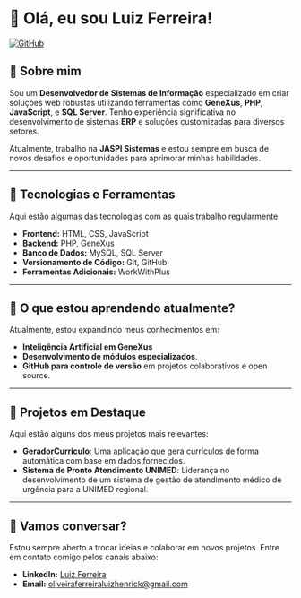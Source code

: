 # 👋 Olá, eu sou Luiz Ferreira!

[![GitHub](https://img.shields.io/github/followers/luiz-zip?label=Follow%20me%20on%20GitHub&style=social)](https://github.com/luiz-zip)

## 💼 Sobre mim
Sou um **Desenvolvedor de Sistemas de Informação** especializado em criar soluções web robustas utilizando ferramentas como **GeneXus**, **PHP**, **JavaScript**, e **SQL Server**. Tenho experiência significativa no desenvolvimento de sistemas **ERP** e soluções customizadas para diversos setores.

Atualmente, trabalho na **JASPI Sistemas** e estou sempre em busca de novos desafios e oportunidades para aprimorar minhas habilidades.

---

## 🔧 Tecnologias e Ferramentas
Aqui estão algumas das tecnologias com as quais trabalho regularmente:

- **Frontend:** HTML, CSS, JavaScript
- **Backend:** PHP, GeneXus
- **Banco de Dados:** MySQL, SQL Server
- **Versionamento de Código:** Git, GitHub
- **Ferramentas Adicionais:** WorkWithPlus

---

## 🌱 O que estou aprendendo atualmente?
Atualmente, estou expandindo meus conhecimentos em:

- **Inteligência Artificial em GeneXus**
- **Desenvolvimento de módulos especializados**.
- **GitHub para controle de versão** em projetos colaborativos e open source.

---

## 📂 Projetos em Destaque
Aqui estão alguns dos meus projetos mais relevantes:

- **[GeradorCurriculo](https://github.com/luiz-zip/GeradorCurriculo)**: Uma aplicação que gera currículos de forma automática com base em dados fornecidos.
- **Sistema de Pronto Atendimento UNIMED**: Liderança no desenvolvimento de um sistema de gestão de atendimento médico de urgência para a UNIMED regional.

---

## 💬 Vamos conversar?
Estou sempre aberto a trocar ideias e colaborar em novos projetos. Entre em contato comigo pelos canais abaixo:

- **LinkedIn:** [Luiz Ferreira](https://www.linkedin.com/in/luiz-ferreira-5a9b61272/)
- **Email:** oliveiraferreiraluizhenrick@gmail.com
